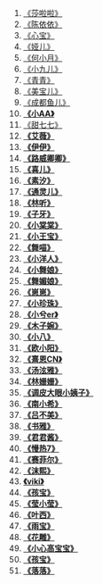 1. [《莎啦啦》](https://www.yy.com/u/1919561430)
1. [《陈依依》](https://www.yy.com/u/2989017)
2. [《心宝》](https://www.yy.com/u/1849633438)
3. [《娅儿》](https://www.yy.com/u/888888628)
4. [《何小月》](https://www.yy.com/u/866084)
5. [《小九儿》](https://www.yy.com/u/2333711738)
6. [《青青》](https://www.yy.com/u/2407819494)
7. [《美宝儿》](https://www.yy.com/u/1910134753)
8. [《成都鱼儿》](https://www.yy.com/u/1660560023)
9. **[《小AA》](https://www.yy.com/u/668993)**
10. [《甜七七》](https://www.yy.com/u/1529093)
11. **[《艾薇》](https://www.yy.com/u/660740)**
12. **[《伊伊》](https://www.yy.com/u/2348435733)**
13. **[《路威卿卿》](https://www.yy.com/u/750633423)** 
14. **[《喜儿》](https://www.yy.com/u/2426858786)** 
15. **[《素汐》](https://www.yy.com/u/2407705263)** 
16. **[《通灵儿》](https://www.yy.com/u/1810836459)** 
17. **[《林听》](https://www.yy.com/u/1472664162)** 
18. **[《子牙》](https://www.yy.com/u/710336)** 
19. **[《小棠棠》](https://www.yy.com/u/2334393581)** 
20. **[《小王宝》](https://www.yy.com/u/1464419681)** 
21. **[《舞喵》](https://www.yy.com/u/1681108203)** 
22. **[《小洋人》](https://www.yy.com/u/222718)** 
23. **[《小舞娘》](https://www.yy.com/u/1938639285)** 
24. **[《舞媚娘》](https://www.yy.com/u/6107978)** 
25. **[《崽崽》](https://www.yy.com/u/626726)** 
26. **[《小珍珠》](https://www.yy.com/u/9462228)** 
27. **[《小兮er》](https://www.yy.com/u/1738916952)** 
28. **[《木子婉》](https://www.yy.com/u/561733)** 
29. **[《小八》](https://www.yy.com/u/2283273681)** 
30. **[《欧小阳》](https://www.yy.com/u/154691)** 
31. **[《熹恩CN》](https://www.yy.com/u/1530721473)** 
32. **[《汤泫雅》](https://www.yy.com/u/2293808206)** 
33. **[《林姗姗》](https://www.yy.com/u/1789870184)** 
34. **[《调皮大眼小姨子》](https://www.yy.com/u/2327604383)** 
35. **[《南小希》](https://www.yy.com/u/524243750)** 
36. **[《吕不美》](https://www.yy.com/u/7956168)** 
37. **[《书雅》](https://www.yy.com/u/2104854154)** 
38. **[《君君酱》](https://www.yy.com/u/1827146825)** 
39. **[《慢热7》](https://www.yy.com/u/1394787482)** 
40. **[《赛菲尔》](https://www.yy.com/u/984742613)** 
41. **[《沫熙》](https://www.yy.com/u/2312478273)** 
42. **[《viki》](https://www.yy.com/u/1508937507)** 
43. **[《孩宝》](https://www.yy.com/u/7819008)** 
44. **[《莹小莹》](https://www.yy.com/u/1840794963)** 
45. **[《叶西》](https://www.yy.com/u/1943830494)** 
46. **[《雨宝》](https://www.yy.com/u/5885167)** 
47. **[《花雕》](https://www.yy.com/u/1346429986)** 
48. **[《小心高宝宝》](https://www.yy.com/u/1849633438)**  
49. **[《孩宝》](https://www.yy.com/u/7819008)** 
50. **[《落落》](https://www.yy.com/u/1770911681)** 